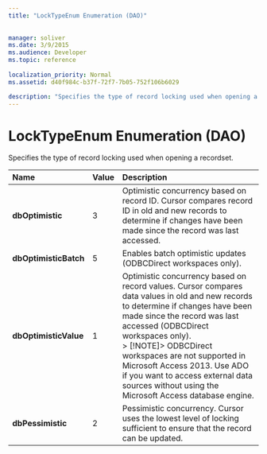 ```yaml
---
title: "LockTypeEnum Enumeration (DAO)"
 
 
manager: soliver
ms.date: 3/9/2015
ms.audience: Developer
ms.topic: reference
  
localization_priority: Normal
ms.assetid: d40f984c-b37f-72f7-7b05-752f106b6029

description: "Specifies the type of record locking used when opening a recordset."
---
```


# LockTypeEnum Enumeration (DAO)

Specifies the type of record locking used when opening a recordset.
  
|**Name**|**Value**|**Description**|
|:-----|:-----|:-----|
|**dbOptimistic** <br/> |3  <br/> |Optimistic concurrency based on record ID. Cursor compares record ID in old and new records to determine if changes have been made since the record was last accessed.  <br/> |
|**dbOptimisticBatch** <br/> |5  <br/> |Enables batch optimistic updates (ODBCDirect workspaces only).  <br/> |
|**dbOptimisticValue** <br/> |1  <br/> |Optimistic concurrency based on record values. Cursor compares data values in old and new records to determine if changes have been made since the record was last accessed (ODBCDirect workspaces only).  <br/> > [!NOTE]> ODBCDirect workspaces are not supported in Microsoft Access 2013. Use ADO if you want to access external data sources without using the Microsoft Access database engine.           |
|**dbPessimistic** <br/> |2  <br/> |Pessimistic concurrency. Cursor uses the lowest level of locking sufficient to ensure that the record can be updated.  <br/> |
   

